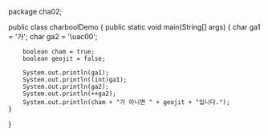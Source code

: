 package cha02;

public class charboolDemo {
	public static void main(String[] args) {
		char ga1 = '가';
		char ga2 = '\uac00';
		
		boolean cham = true;
		boolean geojit = false;
		
		System.out.println(ga1);
		System.out.println((int)ga1);
		System.out.println(ga2);
		System.out.println(++ga2);
		System.out.println(cham + "가 아니면 " + geojit + "입니다.");   
	}                                       
}
